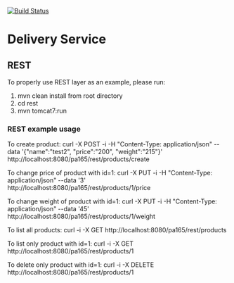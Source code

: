 [![Build Status](https://travis-ci.org/PavelSynek/DeliveryService.svg)](https://travis-ci.org/PavelSynek/DeliveryService)

# Delivery Service

## REST
To properly use REST layer as an example, please run:
1. mvn clean install from root directory
2. cd rest
3. mvn tomcat7:run

### REST example usage
To create product:
    curl -X POST -i -H "Content-Type: application/json" --data '{"name":"test2", "price":"200", "weight":"215"}' http://localhost:8080/pa165/rest/products/create

To change price of product with id=1:
    curl -X PUT -i -H "Content-Type: application/json" --data '3' http://localhost:8080/pa165/rest/products/1/price

To change weight of product with id=1:
    curl -X PUT -i -H "Content-Type: application/json" --data '45' http://localhost:8080/pa165/rest/products/1/weight

To list all products:
    curl -i -X GET  http://localhost:8080/pa165/rest/products

To list only product with id=1:
    curl -i -X GET  http://localhost:8080/pa165/rest/products/1

To delete only product with id=1:
    curl -i -X DELETE  http://localhost:8080/pa165/rest/products/1